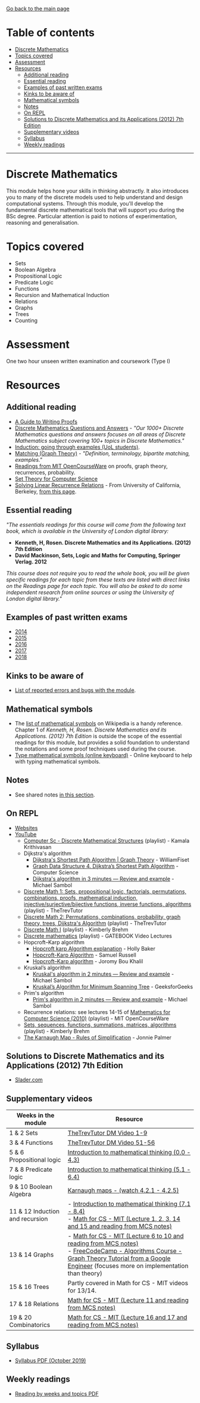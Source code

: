[Go back to the main page](https://github.com/world-class/REPL)

# Table of contents
<!-- vim-markdown-toc GFM -->

* [Discrete Mathematics](#discrete-mathematics)
* [Topics covered](#topics-covered)
* [Assessment](#assessment)
* [Resources](#resources)
    * [Additional reading](#additional-reading)
    * [Essential reading](#essential-reading)
    * [Examples of past written exams](#examples-of-past-written-exams)
    * [Kinks to be aware of](#kinks-to-be-aware-of)
    * [Mathematical symbols](#mathematical-symbols)
    * [Notes](#notes)
    * [On REPL](#on-repl)
    * [Solutions to Discrete Mathematics and its Applications (2012) 7th Edition](#solutions-to-discrete-mathematics-and-its-applications-2012-7th-edition)
    * [Supplementary videos](#supplementary-videos)
    * [Syllabus](#syllabus)
    * [Weekly readings](#weekly-readings)

<!-- vim-markdown-toc -->

---

# Discrete Mathematics

This module helps hone your skills in thinking abstractly. It also
introduces you to many of the discrete models used to help understand
and design computational systems. Through this module, you'll develop
the fundamental discrete mathematical tools that will support you during
the BSc degree. Particular attention is paid to notions of
experimentation, reasoning and generalisation.

# Topics covered

- Sets
- Boolean Algebra
- Propositional Logic
- Predicate Logic
- Functions
- Recursion and Mathematical Induction
- Relations
- Graphs
- Trees
- Counting

# Assessment

One two hour unseen written examination and coursework (Type I)

# Resources
## Additional reading
- [A Guide to Writing Proofs](./resources/A_Guide_to_Writing_Proofs.pdf)
- [Discrete Mathematics Questions and Answers](https://www.sanfoundry.com/1000-discrete-mathematics-questions-answers) - *"Our 1000+ Discrete Mathematics questions and answers focuses on all areas of Discrete Mathematics subject covering 100+ topics in Discrete Mathematics."*
- [Induction: going through examples (UoL students)](./resources/induction_example.pdf).
- [Matching (Graph Theory)](https://brilliant.org/wiki/matching) - *"Definition, terminology, bipartite matching, examples."*
- [Readings from MIT OpenCourseWare](https://ocw.mit.edu/courses/electrical-engineering-and-computer-science/6-042j-mathematics-for-computer-science-fall-2010/readings/) on proofs, graph theory, recurrences, probability.
- [Set Theory for Computer Science](./resources/set_theory_for_computer_science.pdf)
- [Solving Linear Recurrence Relations](./resources/solving_linear_recurrence_relations.pdf) - From University of California, Berkeley, [from this page](https://math.berkeley.edu/~arash/55/8_2.pdf).

## Essential reading
_"The essentials readings for this course will come from the following text book, which is  available in the University of London digital library:_

- **Kenneth, H, Rosen. Discrete Mathematics and its Applications. (2012) 7th Edition**
- **David Mackinson, Sets, Logic and Maths for Computing, Springer Verlag. 2012**

_This course does not require you to read the whole book, you will be given specific  readings for each topic from these texts are listed with direct links on the Readings page  for each topic. You will also be asked to do some independent research from online sources or using the University of London digital library."_

## Examples of past written exams
- [2014](./past_exams/DM14.pdf)
- [2015](./past_exams/DM15.pdf)
- [2016](./past_exams/DM16.pdf)
- [2017](./past_exams/DM17.pdf)
- [2018](./past_exams/DM18.pdf)

## Kinks to be aware of
- [List of reported errors and bugs with the module](../../../kinks/level_4/discrete_mathematics/).

## Mathematical symbols
- The [list of mathematical symbols](https://en.wikipedia.org/wiki/List_of_mathematical_symbols) on Wikipedia is a handy reference. Chapter 1 of _Kenneth, H, Rosen. Discrete Mathematics and its Applications. (2012) 7th Edition_ is outside the scope of the essential readings for this module, but provides a solid foundation to understand the notations and some proof techniques used during the course.
- [Type mathematical symbols (online keyboard)](https://math.typeit.org) - Online keyboard to help with typing mathematical symbols.

## Notes
- See shared notes [in this section](../../../notes/discrete_mathematics).

## On REPL
- [Websites](https://github.com/world-class/REPL/tree/master/websites#discrete-mathematics)
- [YouTube](https://github.com/world-class/REPL/tree/master/youtube#discrete-mathematics)
    - [Computer Sc - Discrete Mathematical Structures](https://www.youtube.com/view_play_list?p=0862D1A947252D20) (playlist) - Kamala Krithivasan
    - Dijkstra's algorithm
        - [Dijkstra's Shortest Path Algorithm | Graph Theory](https://www.youtube.com/watch?v=pSqmAO-m7Lk) - WilliamFiset
        - [Graph Data Structure 4. Dijkstra’s Shortest Path Algorithm](https://www.youtube.com/watch?v=pVfj6mxhdMw) - Computer Science
        - [Dijkstra's algorithm in 3 minutes — Review and example](https://www.youtube.com/watch?v=_lHSawdgXpI) - Michael Sambol
    - [Discrete Math 1: Sets, propositional logic, factorials, permutations, combinations, proofs, mathematical induction, injective/surjective/bijective functions, inverse functions, algorithms](https://www.youtube.com/watch?v=tyDKR4FG3Yw&list=PLDDGPdw7e6Ag1EIznZ-m-qXu4XX3A0cIz) (playlist) - TheTrevTutor
    - [Discrete Math 2: Permutations, combinations, probability, graph theory, trees, Dijkstra's Algorithm](https://www.youtube.com/watch?v=DBugSTeX1zw&list=PLDDGPdw7e6Aj0amDsYInT_8p6xTSTGEi2) (playlist) - TheTrevTutor
    - [Discrete Math I](https://www.youtube.com/watch?v=OApHaIMKMJE&list=PLl-gb0E4MII0L5lz8uQ8j5aSFQQHoAzXx) (playlist) - Kimberly Brehm
    - [Discrete mathematics](https://www.youtube.com/watch?v=2juspgYR7as&list=PLsFENPUZBqioyqffh3YZ2pKUg4uZFQJUY) (playlist) - GATEBOOK Video Lectures
    - Hopcroft–Karp algorithm
        - [Hopcroft karp Algorithm explanation](https://www.youtube.com/watch?v=OhtWajIAU-M) - Holly Baker
        - [Hopcroft-Karp Algorithm](https://www.youtube.com/watch?v=0GNYjXUPTFM) - Samuel Russell
        - [Hopcroft–Karp algorithm](https://www.youtube.com/watch?v=lM5eIpF0xjA) - Joromy Bou Khalil
    - Kruskal’s algorithm
        - [Kruskal's algorithm in 2 minutes — Review and example](https://www.youtube.com/watch?v=71UQH7Pr9kU) - Michael Sambol
        - [Kruskal’s Algorithm for Minimum Spanning Tree](https://www.youtube.com/watch?v=3rrNH_AizMA) - GeeksforGeeks
    - Prim's algorithm
        - [Prim's algorithm in 2 minutes — Review and example](https://www.youtube.com/watch?v=cplfcGZmX7I) - Michael Sambol
    - Recurrence relations: see lectures 14-15 of [Mathematics for Computer Science (2010)](https://www.youtube.com/watch?v=L3LMbpZIKhQ&list=PLB7540DEDD482705B) (playlist) - MIT OpenCourseWare
    - [Sets, sequences, functions, summations, matrices, algorithms](https://www.youtube.com/watch?v=ZMhoRLGNR5Y&list=PLl-gb0E4MII0HmmhGXBIFGppSSqqy_mV-) (playlist) - Kimberly Brehm
    - [The Karnaugh Map - Rules of Simplification](https://www.youtube.com/watch?v=PA0kBrpHLM4) - Jonnie Palmer

## Solutions to Discrete Mathematics and its Applications (2012) 7th Edition
- [Slader.com](https://www.slader.com/textbook/9780073383095-discrete-mathematics-with-applications-7th-edition)

## Supplementary videos
| Weeks in the module | Resource |
| ------------------- | --- |
| 1 & 2 Sets | [TheTrevTutor DM Video 1-9](https://www.youtube.com/playlist?list=PLDDGPdw7e6Ag1EIznZ-m-qXu4XX3A0cIz) |
| 3 & 4 Functions | [TheTrevTutor DM Video 51-56](https://www.youtube.com/playlist?list=PLDDGPdw7e6Ag1EIznZ-m-qXu4XX3A0cIz) |
| 5 & 6 Propositional logic | [Introduction to mathematical thinking (0.0 - 4.3)](https://www.youtube.com/playlist?list=PL_onPhFCkVQiZgE9U539_QmKLJV_0YvlQ) |
| 7 & 8 Predicate logic | [Introduction to mathematical thinking (5.1 - 6.4)](https://www.youtube.com/playlist?list=PL_onPhFCkVQiZgE9U539_QmKLJV_0YvlQ) |
| 9 & 10 Boolean Algebra | [Karnaugh maps - (watch 4.2.1 - 4.2.5)](https://ocw.mit.edu/courses/electrical-engineering-and-computer-science/6-004-computation-structures-spring-2017/c4/c4s2/) |
| 11 & 12 Induction and recursion | - [Introduction to mathematical thinking (7.1 - 8.4)](https://www.youtube.com/playlist?list=PL_onPhFCkVQiZgE9U539_QmKLJV_0YvlQ) <br> - [Math for CS - MIT (Lecture 1, 2, 3, 14 and 15 and reading from MCS notes)](https://ocw.mit.edu/courses/electrical-engineering-and-computer-science/6-042j-mathematics-for-computer-science-fall-2010/video-lectures/) |
| 13 & 14 Graphs | - [Math for CS - MIT (Lecture 6 to 10 and reading from MCS notes)](https://ocw.mit.edu/courses/electrical-engineering-and-computer-science/6-042j-mathematics-for-computer-science-fall-2010/video-lectures/) <br> - [FreeCodeCamp - Algorithms Course - Graph Theory Tutorial from a Google Engineer](https://www.youtube.com/watch?v=09_LlHjoEiY) (focuses more on implementation than theory) |
| 15 & 16 Trees | Partly covered in Math for CS - MIT videos for 13/14. |
| 17 & 18 Relations | [Math for CS - MIT (Lecture 11 and reading from MCS notes)](https://ocw.mit.edu/courses/electrical-engineering-and-computer-science/6-042j-mathematics-for-computer-science-fall-2010/video-lectures/) |
| 19 & 20 Combinatorics | [Math for CS - MIT (Lecture 16 and 17 and reading from MCS notes)](https://ocw.mit.edu/courses/electrical-engineering-and-computer-science/6-042j-mathematics-for-computer-science-fall-2010/video-lectures/) |

## Syllabus
- [Syllabus PDF (October 2019)](./resources/Syllabus_Discrete_Mathematics_CM1020.pdf)

## Weekly readings
- [Reading by weeks and topics PDF](./resources/DM_Reading.pdf)

